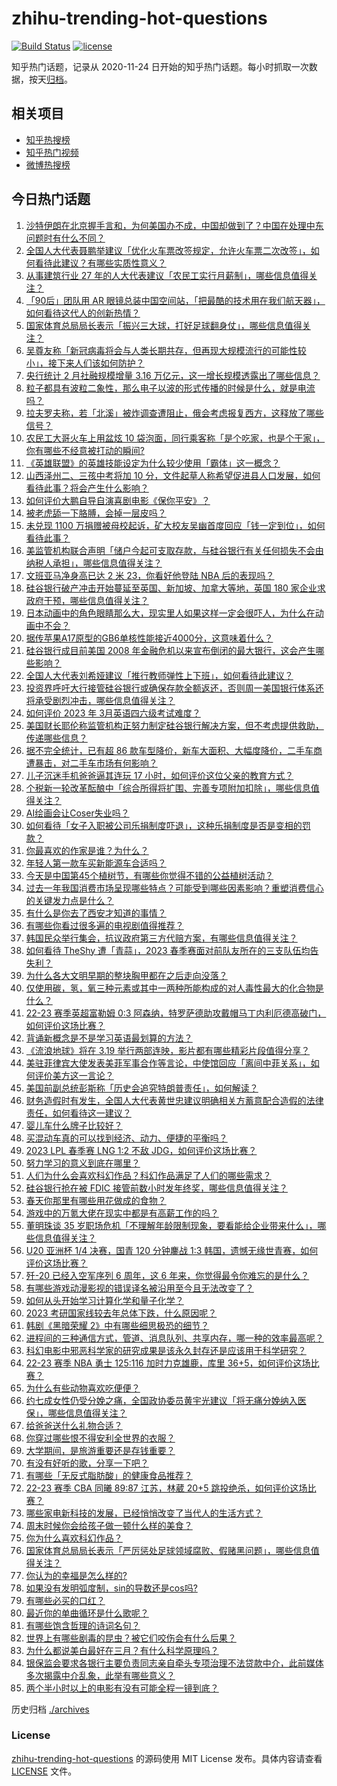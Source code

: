 # zhihu-trending-hot-questions

[![Build Status](https://github.com/justjavac/zhihu-trending-hot-questions/workflows/ci/badge.svg?branch=master)](https://github.com/justjavac/zhihu-trending-hot-questions/actions)
[![license](https://img.shields.io/github/license/justjavac/zhihu-trending-hot-questions)](https://github.com/justjavac/zhihu-trending-hot-questions/blob/master/LICENSE)

知乎热门话题，记录从 2020-11-24
日开始的知乎热门话题。每小时抓取一次数据，按天[归档](./archives)。

## 相关项目

- [知乎热搜榜](https://github.com/justjavac/zhihu-trending-top-search)
- [知乎热门视频](https://github.com/justjavac/zhihu-trending-hot-video)
- [微博热搜榜](https://github.com/justjavac/weibo-trending-hot-search)

## 今日热门话题

<!-- BEGIN -->
<!-- 最后更新时间 Mon Mar 13 2023 10:06:08 GMT+0800 (China Standard Time) -->

1. [沙特伊朗在北京握手言和，为何美国办不成，中国却做到了？中国在处理中东问题时有什么不同？](https://www.zhihu.com/question/589062646)
1. [全国人大代表聂鹏举建议「优化火车票改签规定，允许火车票二次改签」，如何看待此建议？有哪些实质性意义？](https://www.zhihu.com/question/589088405)
1. [从事建筑行业 27 年的人大代表建议「农民工实行月薪制」，哪些信息值得关注？](https://www.zhihu.com/question/589149865)
1. [「90后」团队用 AR 眼镜总装中国空间站，「把最酷的技术用在我们航天器」，如何看待这代人的创新热情？](https://www.zhihu.com/question/587342997)
1. [国家体育总局局长表示「振兴三大球，打好足球翻身仗」，哪些信息值得关注？](https://www.zhihu.com/question/589108616)
1. [吴尊友称「新冠病毒将会与人类长期共存，但再现大规模流行的可能性较小」，接下来人们该如何防护？](https://www.zhihu.com/question/588472781)
1. [央行统计 2 月社融规模增量 3.16 万亿元，这一增长规模透露出了哪些信息？](https://www.zhihu.com/question/588725347)
1. [粒子都具有波粒二象性，那么电子以波的形式传播的时候是什么，就是电流吗？](https://www.zhihu.com/question/583358057)
1. [拉夫罗夫称，若「北溪」被炸调查遭阻止，俄会考虑报复西方，这释放了哪些信号？](https://www.zhihu.com/question/589082676)
1. [农民工大哥火车上用盆炫 10 袋泡面，同行乘客称「是个吃家，也是个干家」，你有哪些不经意被打动的瞬间?](https://www.zhihu.com/question/588457201)
1. [《英雄联盟》的英雄技能设定为什么较少使用「霸体」这一概念？](https://www.zhihu.com/question/588255841)
1. [山西泽州二、三孩中考将加 10 分，文件起草人称希望促进县人口发展，如何看待此事？将会产生什么影响？](https://www.zhihu.com/question/589099200)
1. [如何评价大鹏自导自演喜剧电影《保你平安》？](https://www.zhihu.com/question/587686773)
1. [被老虎舔一下胳膊，会掉一层皮吗？](https://www.zhihu.com/question/587649187)
1. [未兑现 1100 万捐赠被母校起诉，矿大校友吴幽首度回应「钱一定到位」，如何看待此事？](https://www.zhihu.com/question/589095869)
1. [美监管机构联合声明「储户今起可支取存款，与硅谷银行有关任何损失不会由纳税人承担」，哪些信息值得关注？](https://www.zhihu.com/question/589247008)
1. [文班亚马净身高已达 2 米 23，你看好他登陆 NBA 后的表现吗？](https://www.zhihu.com/question/585599772)
1. [硅谷银行破产冲击开始蔓延至英国、新加坡、加拿大等地，英国 180 家企业求政府干预，哪些信息值得关注？](https://www.zhihu.com/question/589090915)
1. [日本动画中的角色眼睛那么大，现实里人如果这样一定会很吓人，为什么在动画中不会？](https://www.zhihu.com/question/584097543)
1. [据传苹果A17原型的GB6单核性能接近4000分，这意味着什么？](https://www.zhihu.com/question/589025354)
1. [硅谷银行成目前美国 2008 年金融危机以来宣布倒闭的最大银行，这会产生哪些影响？](https://www.zhihu.com/question/588865016)
1. [全国人大代表刘希娅建议「推行教师弹性上下班」，如何看待此建议？](https://www.zhihu.com/question/589064183)
1. [投资界呼吁大行接管硅谷银行或确保存款全额返还，否则周一美国银行体系还将承受剧烈冲击，哪些信息值得关注？](https://www.zhihu.com/question/589090770)
1. [如何评价 2023 年 3月英语四六级考试难度？](https://www.zhihu.com/question/589141698)
1. [美国财长耶伦称监管机构正努力制定硅谷银行解决方案，但不考虑提供救助，传递哪些信息？](https://www.zhihu.com/question/589181540)
1. [据不完全统计，已有超 86 款车型降价，新车大面积、大幅度降价，二手车商遭暴击，对二手车市场有何影响？](https://www.zhihu.com/question/588874290)
1. [儿子沉迷手机爸爸逼其连玩 17 小时，如何评价这位父亲的教育方式？](https://www.zhihu.com/question/588510713)
1. [个税新一轮改革酝酿中「综合所得将扩围、完善专项附加扣除」，哪些信息值得关注？](https://www.zhihu.com/question/589095896)
1. [AI绘画会让Coser失业吗？](https://www.zhihu.com/question/585762473)
1. [如何看待「女子入职被公司乐捐制度吓退」，这种乐捐制度是否是变相的罚款？](https://www.zhihu.com/question/588446708)
1. [你最喜欢的作家是谁？为什么？](https://www.zhihu.com/question/389622454)
1. [年轻人第一款车买新能源车合适吗？](https://www.zhihu.com/question/587004433)
1. [今天是中国第45个植树节，有哪些你觉得不错的公益植树活动？](https://www.zhihu.com/question/589061868)
1. [过去一年我国消费市场呈现哪些特点？可能受到哪些因素影响？重塑消费信心的关键发力点是什么？](https://www.zhihu.com/question/587919849)
1. [有什么是你去了西安才知道的事情？](https://www.zhihu.com/question/297342378)
1. [有哪些你看过很多遍的电视剧值得推荐？](https://www.zhihu.com/question/587066759)
1. [韩国民众举行集会，抗议政府第三方代赔方案，有哪些信息值得关注？](https://www.zhihu.com/question/589073285)
1. [如何看待 TheShy 遭「青蒜」，2023 春季赛面对前队友所在的三支队伍均告失利？](https://www.zhihu.com/question/588996006)
1. [为什么各大文明早期的整块胸甲都在之后走向没落？](https://www.zhihu.com/question/588254276)
1. [仅使用碳，氢，氧三种元素或其中一两种所能构成的对人毒性最大的化合物是什么？](https://www.zhihu.com/question/588928604)
1. [22-23 赛季英超富勒姆 0:3 阿森纳，特罗萨德助攻戴帽马丁内利厄德高破门，如何评价这场比赛？](https://www.zhihu.com/question/589185511)
1. [背诵新概念是不是学习英语最划算的方法？](https://www.zhihu.com/question/586584581)
1. [《流浪地球》将在 3.19 举行两部连映，影片都有哪些精彩片段值得分享？](https://www.zhihu.com/question/588684657)
1. [美驻菲律宾大使发表美菲军事合作等言论，中使馆回应「离间中菲关系」，如何评价美方这一言论？](https://www.zhihu.com/question/589105182)
1. [美国前副总统彭斯称「历史会追究特朗普责任」，如何解读？](https://www.zhihu.com/question/589146996)
1. [财务造假时有发生，全国人大代表黄世忠建议明确相关方蓄意配合造假的法律责任，如何看待这一建议？](https://www.zhihu.com/question/588734866)
1. [婴儿车什么牌子比较好？](https://www.zhihu.com/question/304429768)
1. [买混动车真的可以找到经济、动力、便捷的平衡吗？](https://www.zhihu.com/question/588984315)
1. [2023 LPL 春季赛 LNG 1:2 不敌 JDG，如何评价这场比赛？](https://www.zhihu.com/question/589153426)
1. [努力学习的意义到底在哪里？](https://www.zhihu.com/question/27513493)
1. [人们为什么会喜欢科幻作品？科幻作品满足了人们的哪些需求？](https://www.zhihu.com/question/588548907)
1. [硅谷银行抢在被 FDIC 接管前数小时发年终奖，哪些信息值得关注？](https://www.zhihu.com/question/589105275)
1. [春天你那里有哪些用花做成的食物？](https://www.zhihu.com/question/587351549)
1. [游戏中的万氪大佬在现实中都是有高薪工作的吗？](https://www.zhihu.com/question/431746142)
1. [董明珠谈 35 岁职场危机「不理解年龄限制现象，要看能给企业带来什么」，哪些信息值得关注？](https://www.zhihu.com/question/589064088)
1. [U20 亚洲杯 1/4 决赛，国青 120 分钟鏖战 1:3 韩国，遗憾无缘世青赛，如何评价这场比赛？](https://www.zhihu.com/question/589149075)
1. [歼-20 已经入空军序列 6 周年，这 6 年来，你觉得最令你难忘的是什么？](https://www.zhihu.com/question/588450473)
1. [有哪些游戏动漫影视的错误译名被沿用至今且无法改变了？](https://www.zhihu.com/question/68512231)
1. [如何从头开始学习计算化学和量子化学？](https://www.zhihu.com/question/588719010)
1. [2023 考研国家线较去年总体下跌，什么原因呢？](https://www.zhihu.com/question/588794134)
1. [韩剧《黑暗荣耀 2》中有哪些细思极恐的细节？](https://www.zhihu.com/question/588689779)
1. [进程间的三种通信方式，管道、消息队列、共享内存，哪一种的效率最高呢？](https://www.zhihu.com/question/400084488)
1. [科幻电影中邪恶科学家的研究成果是该永久封存还是应该用于科学研究？](https://www.zhihu.com/question/530948401)
1. [22-23 赛季 NBA 勇士 125:116 加时力克雄鹿，库里 36+5，如何评价这场比赛？](https://www.zhihu.com/question/589058815)
1. [为什么有些动物喜欢吃便便？](https://www.zhihu.com/question/581578400)
1. [约七成女性仍受分娩之痛，全国政协委员黄宇光建议「将无痛分娩纳入医保」，哪些信息值得关注？](https://www.zhihu.com/question/589064086)
1. [给爸爸送什么礼物合适？](https://www.zhihu.com/question/587736310)
1. [你穿过哪些恨不得安利全世界的衣服？](https://www.zhihu.com/question/518275174)
1. [大学期间，是旅游重要还是存钱重要？](https://www.zhihu.com/question/588897585)
1. [有没有好听的歌，分享一下吧？](https://www.zhihu.com/question/588904673)
1. [有哪些「无反式脂肪酸」的健康食品推荐？](https://www.zhihu.com/question/586673429)
1. [22-23 赛季 CBA 同曦 89:87 江苏，林葳 20+5 跳投绝杀，如何评价这场比赛？](https://www.zhihu.com/question/588958482)
1. [哪些家电新科技的发展，已经悄悄改变了当代人的生活方式？](https://www.zhihu.com/question/588749514)
1. [周末时候你会给孩子做一顿什么样的美食？](https://www.zhihu.com/question/584191731)
1. [你为什么喜欢科幻作品？](https://www.zhihu.com/question/588270305)
1. [国家体育总局局长表示「严厉惩处足球领域腐败、假赌黑问题」，哪些信息值得关注？](https://www.zhihu.com/question/589073660)
1. [你认为的幸福是怎么样的?](https://www.zhihu.com/question/579080476)
1. [如果没有发明弧度制，sin的导数还是cos吗?](https://www.zhihu.com/question/587280439)
1. [有哪些必买的口红？](https://www.zhihu.com/question/442011507)
1. [最近你的单曲循环是什么歌呢？](https://www.zhihu.com/question/588809692)
1. [有哪些饱含哲理的诗词名句？](https://www.zhihu.com/question/588988196)
1. [世界上有哪些剧毒的昆虫？被它们咬伤会有什么后果？](https://www.zhihu.com/question/588679358)
1. [为什么都说美白最好在三月？有什么科学原理吗？](https://www.zhihu.com/question/584153608)
1. [银保监会要求各银行主要负责同志亲自牵头专项治理不法贷款中介，此前媒体多次揭露中介乱象，此举有哪些意义？](https://www.zhihu.com/question/588655915)
1. [两个半小时以上的电影有没有可能全程一镜到底？](https://www.zhihu.com/question/587123825)

<!-- END -->

历史归档 [./archives](./archives)

### License

[zhihu-trending-hot-questions](https://github.com/justjavac/zhihu-trending-hot-questions)
的源码使用 MIT License 发布。具体内容请查看 [LICENSE](./LICENSE) 文件。
